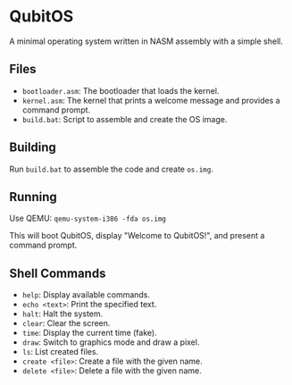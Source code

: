  # QubitOS

A minimal operating system written in NASM assembly with a simple shell.

## Files

- `bootloader.asm`: The bootloader that loads the kernel.
- `kernel.asm`: The kernel that prints a welcome message and provides a command prompt.
- `build.bat`: Script to assemble and create the OS image.

## Building

Run `build.bat` to assemble the code and create `os.img`.

## Running

Use QEMU: `qemu-system-i386 -fda os.img`

This will boot QubitOS, display "Welcome to QubitOS!", and present a command prompt.

## Shell Commands

- `help`: Display available commands.
- `echo <text>`: Print the specified text.
- `halt`: Halt the system.
- `clear`: Clear the screen.
- `time`: Display the current time (fake).
- `draw`: Switch to graphics mode and draw a pixel.
- `ls`: List created files.
- `create <file>`: Create a file with the given name.
- `delete <file>`: Delete a file with the given name.
